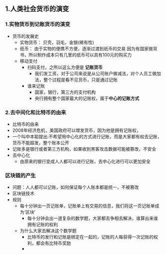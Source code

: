 ## 1.人类社会货币的演变
### 1.实物货币到记账货币的演变
- 货币的发展史
  - 实物货币：
    贝壳，羽毛，金银(稀有性)
  - 纸币：
    由于实物的便携不方便，逐渐过渡到纸币的交易
    因为有国家做背书，所以制作成本只有几里的纸币可以具有100元的购买力
  - 移动支付
    - 扫码支付，之所以这么方便是 **记账货币**
      - 我们发工资，对于公司来说是从公司账户做减法，对个人员工做加法，整个过程是看不见货币，只是通过记账
    - 谁来记账
      - 国家，银行，第三方的支付机构
      - 央行拥有整个国家最大的记账权，属于**中心的记账方式**
### 2.去中间化和比特币的由来
- 比特币的由来
 - 2008年经济危机，美国政府可以增发货币，因为他是拥有记账权，
 - 一个叫中本聪提出:不希望用中心化的方式进行记账，而是大家都有权去记账，货币不能超发，整个账本公开
 - 记账多是银行或者第三方机构，如果收到黑客攻击数据可能被篡改，不安全
- 去中心化
  - 由原来的银行变成人人都可以进行记账，去中心化进行可以更加安全
### 区块链的产生
  - 问题：人人都可以记账，如何保证每个人账本都是统一，不被篡改
  - 区块链技术
  - 规则
    - 每十分钟出一页记账单，记账单上有交易的信息，我们将这一页记账单成为‘区块’
      - 每十分钟会出一道复杂的数学题，大家都去争相去解决，谁算出来谁拥有记账的权利
    - 为什么大家去解决这个数学题
      - 比特币的发行和记账是绑定在一起的，记账的人每获得一次记账的权利，都会有比特币奖励
      - 


  
